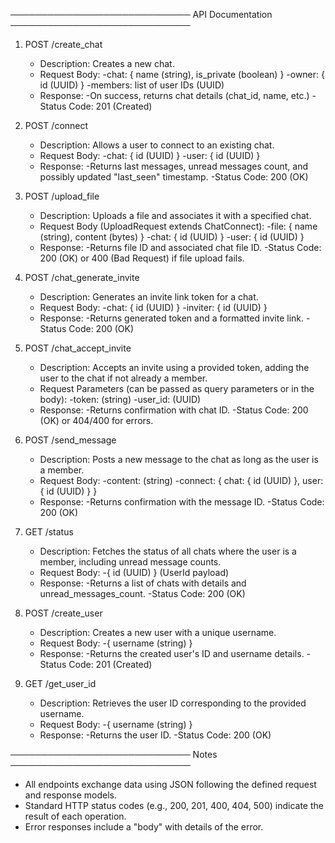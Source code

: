 ─────────────────────────────
API Documentation
─────────────────────────────

1. POST /create_chat
   -  Description: Creates a new chat.
   -  Request Body:
      -chat: { name (string), is_private (boolean) }
      -owner: { id (UUID) }
      -members: list of user IDs (UUID)
   -  Response:
      -On success, returns chat details (chat_id, name, etc.)
      -Status Code: 201 (Created)

2. POST /connect
   -  Description: Allows a user to connect to an existing chat.
   -  Request Body:
      -chat: { id (UUID) }
      -user: { id (UUID) }
   -  Response:
      -Returns last messages, unread messages count, and possibly updated "last_seen" timestamp.
      -Status Code: 200 (OK)

3. POST /upload_file
   -  Description: Uploads a file and associates it with a specified chat.
   -  Request Body (UploadRequest extends ChatConnect):
      -file: { name (string), content (bytes) }
      -chat: { id (UUID) }
      -user: { id (UUID) }
   -  Response:
      -Returns file ID and associated chat file ID.
      -Status Code: 200 (OK) or 400 (Bad Request) if file upload fails.

4. POST /chat_generate_invite
   -  Description: Generates an invite link token for a chat.
   -  Request Body:
      -chat: { id (UUID) }
      -inviter: { id (UUID) }
   -  Response:
      -Returns generated token and a formatted invite link.
      -Status Code: 200 (OK)

5. POST /chat_accept_invite
   -  Description: Accepts an invite using a provided token, adding the user to the chat if not already a member.
   -  Request Parameters (can be passed as query parameters or in the body):
      -token: (string)
      -user_id: (UUID)
   -  Response:
      -Returns confirmation with chat ID.
      -Status Code: 200 (OK) or 404/400 for errors.

6. POST /send_message
   -  Description: Posts a new message to the chat as long as the user is a member.
   -  Request Body:
      -content: (string)
      -connect: { chat: { id (UUID) }, user: { id (UUID) } }
   -  Response:
      -Returns confirmation with the message ID.
      -Status Code: 200 (OK)

7. GET /status
   -  Description: Fetches the status of all chats where the user is a member, including unread message counts.
   -  Request Body:
      -{ id (UUID) } (UserId payload)
   -  Response:
      -Returns a list of chats with details and unread_messages_count.
      -Status Code: 200 (OK)

8. POST /create_user
   -  Description: Creates a new user with a unique username.
   -  Request Body:
      -{ username (string) }
   -  Response:
      -Returns the created user's ID and username details.
      -Status Code: 201 (Created)

9. GET /get_user_id
   -  Description: Retrieves the user ID corresponding to the provided username.
   -  Request Body:
      -{ username (string) }
   -  Response:
      -Returns the user ID.
      -Status Code: 200 (OK)

─────────────────────────────
Notes
─────────────────────────────

-  All endpoints exchange data using JSON following the defined request and response models.
-  Standard HTTP status codes (e.g., 200, 201, 400, 404, 500) indicate the result of each operation.
-  Error responses include a "body" with details of the error.

